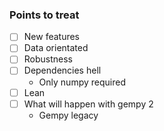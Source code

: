 ﻿### Points to treat

- [ ] New features
- [ ] Data orientated
- [ ] Robustness
- [ ] Dependencies hell
  - Only numpy required
- [ ] Lean
- [ ] What will happen with gempy 2
  - Gempy legacy
